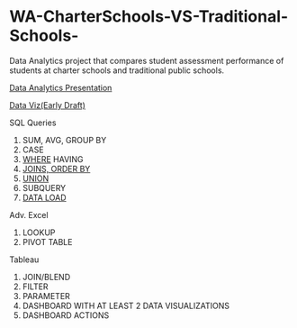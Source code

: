 # WA-CharterSchools-VS-Traditional-Schools-
Data Analytics project that compares student assessment performance of students at charter schools and traditional public schools. 

[Data Analytics Presentation](https://docs.google.com/presentation/d/1_QL5b7aTTEi5yFkKXS56Iv8EFxPqG0RxXF8AZkqt5nI/edit#slide=id.g57048da5b0_0_15)

[Data Viz(Early Draft)](https://public.tableau.com/profile/amanda1029#!/vizhome/schoolperformance2/Dashboard2?publish=yes)



SQL Queries
1. SUM, AVG, GROUP BY
2. CASE
3. [WHERE](https://github.com/amartin54/WA-CharterSchools-VS-Traditional-Schools-/blob/master/SQL_Queries/WHERE) HAVING 
4. [JOINS, ORDER BY](https://github.com/amartin54/WA-CharterSchools-VS-Traditional-Schools-/blob/master/SQL_Queries/JOINS%20and%20ORDER%20BY)
5. [UNION](https://github.com/amartin54/WA-CharterSchools-VS-Traditional-Schools-/blob/master/SQL_Queries/UNION)
6. SUBQUERY
7. [DATA LOAD](https://github.com/amartin54/WA-CharterSchools-VS-Traditional-Schools-/blob/master/SQL_Queries/Loading_Data)

Adv. Excel
1. LOOKUP
2. PIVOT TABLE

Tableau 
1. JOIN/BLEND
2. FILTER
3. PARAMETER
4. DASHBOARD WITH AT LEAST 2 DATA VISUALIZATIONS 
5. DASHBOARD ACTIONS
